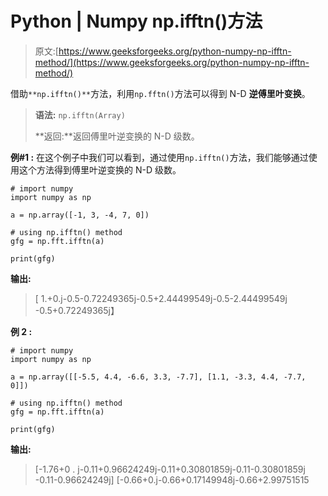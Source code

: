 # Python | Numpy np.ifftn()方法

> 原文:[https://www.geeksforgeeks.org/python-numpy-np-ifftn-method/](https://www.geeksforgeeks.org/python-numpy-np-ifftn-method/)

借助`**np.ifftn()**`方法，利用`np.fftn()`方法可以得到 N-D **逆傅里叶变换**。

> **语法:** `np.ifftn(Array)`
> 
> **返回:**返回傅里叶逆变换的 N-D 级数。

**例#1 :**
在这个例子中我们可以看到，通过使用`np.ifftn()`方法，我们能够通过使用这个方法得到傅里叶逆变换的 N-D 级数。

```
# import numpy
import numpy as np

a = np.array([-1, 3, -4, 7, 0])

# using np.ifftn() method
gfg = np.fft.ifftn(a)

print(gfg)
```

**输出:**

> [ 1.+0.j-0.5-0.72249365j-0.5+2.44499549j-0.5-2.44499549j
> -0.5+0.72249365j】

**例 2 :**

```
# import numpy
import numpy as np

a = np.array([[-5.5, 4.4, -6.6, 3.3, -7.7], [1.1, -3.3, 4.4, -7.7, 0]])

# using np.ifftn() method
gfg = np.fft.ifftn(a)

print(gfg)
```

**输出:**

> [-1.76+0 . j-0.11+0.96624249j-0.11+0.30801859j-0.11-0.30801859j
> -0.11-0.96624249j]
> [-0.66+0.j-0.66+0.17149948j-0.66+2.99751515